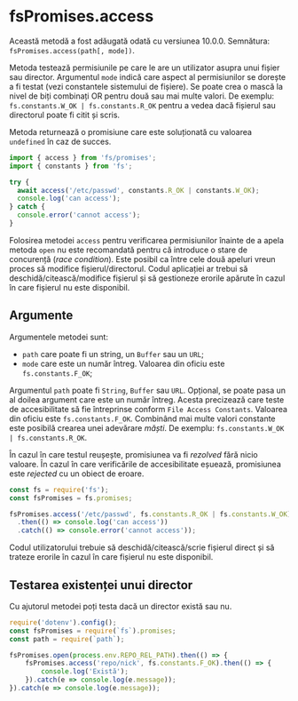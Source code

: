 # fsPromises.access

Această metodă a fost adăugată odată cu versiunea 10.0.0.
Semnătura: `fsPromises.access(path[, mode])`.

Metoda testează permisiunile pe care le are un utilizator asupra unui fișier sau director. Argumentul `mode` indică care aspect al permisiunilor se dorește a fi testat (vezi constantele sistemului de fișiere). Se poate crea o mască la nivel de biți combinați OR pentru două sau mai multe valori. De exemplu: `fs.constants.W_OK | fs.constants.R_OK` pentru a vedea dacă fișierul sau directorul poate fi citit și scris.

Metoda returnează o promisiune care este soluționată cu valoarea `undefined` în caz de succes.

```javascript
import { access } from 'fs/promises';
import { constants } from 'fs';

try {
  await access('/etc/passwd', constants.R_OK | constants.W_OK);
  console.log('can access');
} catch {
  console.error('cannot access');
}
```

Folosirea metodei `access` pentru verificarea permisiunilor înainte de a apela metoda `open` nu este recomandată pentru că introduce o stare de concurență (*race condition*). Este posibil ca între cele două apeluri vreun proces să modifice fișierul/directorul. Codul aplicației ar trebui să deschidă/citească/modifice fișierul și să gestioneze erorile apărute în cazul în care fișierul nu este disponibil.

## Argumente

Argumentele metodei sunt:

- `path` care poate fi un string, un `Buffer` sau un `URL`;
- `mode` care este un număr întreg. Valoarea din oficiu este `fs.constants.F_OK`;

Argumentul `path` poate fi `String`, `Buffer` sau `URL`.
Opțional, se poate pasa un al doilea argument care este un număr întreg. Acesta precizează care teste de accesibilitate să fie întreprinse conform `File Access Constants`. Valoarea din oficiu este `fs.constants.F_OK`. Combinând mai multe valori constante este posibilă crearea unei adevărare *măști*. De exemplu: `fs.constants.W_OK | fs.constants.R_OK`.

În cazul în care testul reușește, promisiunea va fi *rezolved* fără nicio valoare. În cazul în care verificările de accesibilitate eșuează, promisiunea este *rejected* cu un obiect de eroare.

```javascript
const fs = require('fs');
const fsPromises = fs.promises;

fsPromises.access('/etc/passwd', fs.constants.R_OK | fs.constants.W_OK)
  .then(() => console.log('can access'))
  .catch(() => console.error('cannot access'));
```

Codul utilizatorului trebuie să deschidă/citească/scrie fișierul direct și să trateze erorile în cazul în care fișierul nu este disponibil.

## Testarea existenței unui director

Cu ajutorul metodei poți testa dacă un director există sau nu.

```javascript
require('dotenv').config();
const fsPromises = require(`fs`).promises;
const path = require(`path`);

fsPromises.open(process.env.REPO_REL_PATH).then(() => {
    fsPromises.access('repo/nick', fs.constants.F_OK).then(() => {
        console.log('Există');
    }).catch(e => console.log(e.message));
}).catch(e => console.log(e.message));
```
